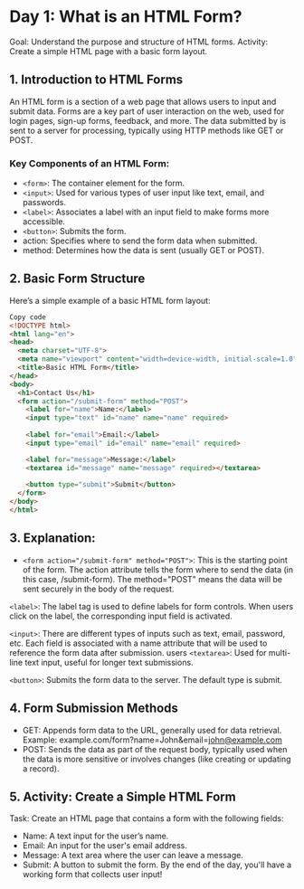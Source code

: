 # Day 1: What is an HTML Form?
Goal: Understand the purpose and structure of HTML forms.
Activity: Create a simple HTML page with a basic form layout.
## 1. Introduction to HTML Forms
An HTML form is a section of a web page that allows users to input and submit data. Forms are a key part of user interaction on the web, used for login pages, sign-up forms, feedback, and more. The data submitted by  is sent to a server for processing, typically using HTTP methods like GET or POST.

### Key Components of an HTML Form:
- `<form>`: The container element for the form.
- `<input>`: Used for various types of user input like text, email, and passwords.
- `<label>`: Associates a label with an input field to make forms more accessible.
- `<button>`: Submits the form.
- action: Specifies where to send the form data when submitted.
- method: Determines how the data is sent (usually GET or POST).

## 2. Basic Form Structure
Here’s a simple example of a basic HTML form layout:

```html
Copy code
<!DOCTYPE html>
<html lang="en">
<head>
  <meta charset="UTF-8">
  <meta name="viewport" content="width=device-width, initial-scale=1.0">
  <title>Basic HTML Form</title>
</head>
<body>
  <h1>Contact Us</h1>
  <form action="/submit-form" method="POST">
    <label for="name">Name:</label>
    <input type="text" id="name" name="name" required>
    
    <label for="email">Email:</label>
    <input type="email" id="email" name="email" required>

    <label for="message">Message:</label>
    <textarea id="message" name="message" required></textarea>
    
    <button type="submit">Submit</button>
  </form>
</body>
</html>
```
## 3. Explanation:
- `<form action="/submit-form" method="POST">`: This is the starting point of the form. The action attribute tells the form where to send the data (in this case, /submit-form). The method="POST" means the data will be sent securely in the body of the request.

`<label>`: The label tag is used to define labels for form controls. When users click on the label, the corresponding input field is activated.

`<input>`: There are different types of inputs such as text, email, password, etc. Each field is associated with a name attribute that will be used to reference the form data after submission.
users
`<textarea>`: Used for multi-line text input, useful for longer text submissions.

`<button>`: Submits the form data to the server. The default type is submit.

## 4. Form Submission Methods
- GET: Appends form data to the URL, generally used for data retrieval.
Example: example.com/form?name=John&email=john@example.com
- POST: Sends the data as part of the request body, typically used when the data is more sensitive or involves changes (like creating or updating a record).

## 5. Activity: Create a Simple HTML Form
Task:
Create an HTML page that contains a form with the following fields:
- Name: A text input for the user’s name.
- Email: An input for the user's email address.
- Message: A text area where the user can leave a message.
- Submit: A button to submit the form.
By the end of the day, you'll have a working form that collects user input!